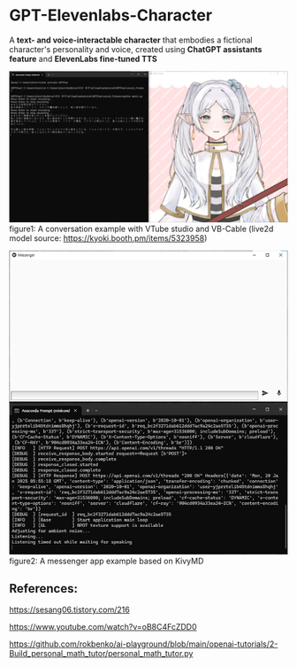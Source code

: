 # GPT-Elevenlabs-Character

A **text- and voice-interactable character** that embodies a fictional character's personality and voice, created using **ChatGPT assistants feature** and **ElevenLabs fine-tuned TTS**

![example1](./image_assets/GPTChar_vtube.png)
figure1: A conversation example with VTube studio and VB-Cable (live2d model source: https://kyoki.booth.pm/items/5323958)

![example2](./image_assets/GPTChar_messenger.png)
figure2: A messenger app example based on KivyMD


## References:

https://sesang06.tistory.com/216

https://www.youtube.com/watch?v=oB8C4FcZDD0

https://github.com/rokbenko/ai-playground/blob/main/openai-tutorials/2-Build_personal_math_tutor/personal_math_tutor.py
